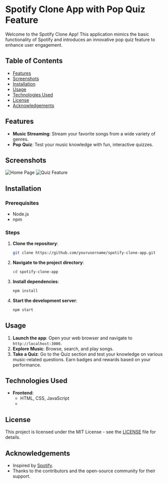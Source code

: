 # Spotify Clone App with Pop Quiz Feature

Welcome to the Spotify Clone App! This application mimics the basic functionality of Spotify and introduces an innovative pop quiz feature to enhance user engagement.

## Table of Contents
- [Features](#features)
- [Screenshots](#screenshots)
- [Installation](#installation)
- [Usage](#usage)
- [Technologies Used](#technologies-used)
- [License](#license)
- [Acknowledgements](#acknowledgements)

## Features
- **Music Streaming**: Stream your favorite songs from a wide variety of genres.
- **Pop Quiz**: Test your music knowledge with fun, interactive quizzes.

## Screenshots
![Home Page](screenshots/homepage.png)
![Quiz Feature](screenshots/quiz.png)

## Installation

### Prerequisites
- Node.js
- npm

### Steps
1. **Clone the repository**:
    ```sh
    git clone https://github.com/yourusername/spotify-clone-app.git
    ```
2. **Navigate to the project directory**:
    ```sh
    cd spotify-clone-app
    ```
3. **Install dependencies**:
    ```sh
    npm install
    ```
4. **Start the development server**:
    ```sh
    npm start
    ```

## Usage
1. **Launch the app**:
    Open your web browser and navigate to `http://localhost:3000`.
2. **Explore Music**:
    Browse, search, and play songs.
3. **Take a Quiz**:
    Go to the Quiz section and test your knowledge on various music-related questions. Earn badges and rewards based on your performance.

## Technologies Used
- **Frontend**:
  - HTML, CSS, JavaScript
  - 
## License
This project is licensed under the MIT License - see the [LICENSE](LICENSE) file for details.

## Acknowledgements
- Inspired by [Spotify](https://www.spotify.com).
- Thanks to the contributors and the open-source community for their support.

